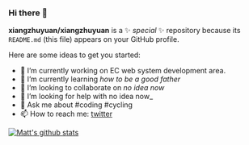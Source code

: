 ### Hi there 👋



**xiangzhuyuan/xiangzhuyuan** is a ✨ _special_ ✨ repository because its `README.md` (this file) appears on your GitHub profile.

Here are some ideas to get you started:

- 🔭 I’m currently working on EC web system development area.
- 🌱 I’m currently learning *how to be a good father*
- 👯 I’m looking to collaborate on _no idea now_
- 🤔 I’m looking for help with no idea now_
- 💬 Ask me about #coding #cycling
- 📫 How to reach me: [twitter](twitter.com/xiangzhuyuan)


[![Matt's github stats](https://github-readme-stats.vercel.app/api?username=xiangzhuyuan)](https://github.com/anuraghazra/github-readme-stats)
